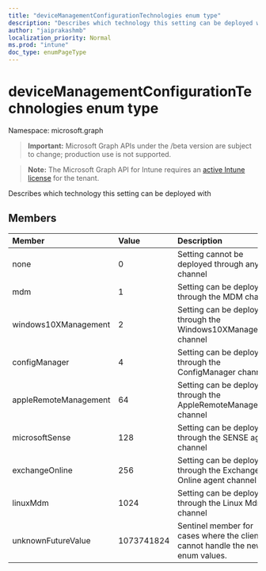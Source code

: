 ```yaml
---
title: "deviceManagementConfigurationTechnologies enum type"
description: "Describes which technology this setting can be deployed with"
author: "jaiprakashmb"
localization_priority: Normal
ms.prod: "intune"
doc_type: enumPageType
---
```


# deviceManagementConfigurationTechnologies enum type

Namespace: microsoft.graph

> **Important:** Microsoft Graph APIs under the /beta version are subject to change; production use is not supported.

> **Note:** The Microsoft Graph API for Intune requires an [active Intune license](https://go.microsoft.com/fwlink/?linkid=839381) for the tenant.

Describes which technology this setting can be deployed with

## Members
|Member|Value|Description|
|:---|:---|:---|
|none|0|Setting cannot be deployed through any channel|
|mdm|1|Setting can be deployed through the MDM channel|
|windows10XManagement|2|Setting can be deployed through the Windows10XManagement channel|
|configManager|4|Setting can be deployed through the ConfigManager channel|
|appleRemoteManagement|64|Setting can be deployed through the AppleRemoteManagement channel|
|microsoftSense|128|Setting can be deployed through the SENSE agent channel|
|exchangeOnline|256|Setting can be deployed through the Exchange Online agent channel|
|linuxMdm|1024|Setting can be deployed through the Linux Mdm channel|
|unknownFutureValue|1073741824|Sentinel member for cases where the client cannot handle the new enum values.|
